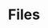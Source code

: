 ---
layout: default
title: Files
permalink: /files/
has_children: true
has_toc: false
nav_order: 2
---